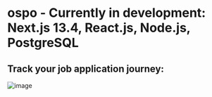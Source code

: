 # ospo - Currently in development: Next.js 13.4, React.js, Node.js, PostgreSQL
## Track your job application journey:
![image](https://github.com/cartile/ospo-website/assets/113253660/55760a53-7dd2-4f97-a7d9-787e496b5e55)
